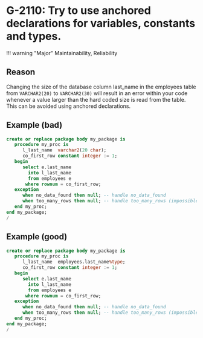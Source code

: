 # G-2110: Try to use anchored declarations for variables, constants and types.

!!! warning "Major"
    Maintainability, Reliability

## Reason

Changing the size of the database column last_name in the employees table from `VARCHAR2(20)` to `VARCHAR2(30)` will result in an error within your code whenever a value larger than the hard coded size is read from the table. This can be avoided using anchored declarations.

## Example (bad)

``` sql
create or replace package body my_package is
   procedure my_proc is
      l_last_name  varchar2(20 char);
      co_first_row constant integer := 1;
   begin
      select e.last_name
        into l_last_name
        from employees e
       where rownum = co_first_row;
   exception
      when no_data_found then null; -- handle no_data_found
      when too_many_rows then null; -- handle too_many_rows (impossible)
   end my_proc;
end my_package;
/
```

## Example (good)

``` sql
create or replace package body my_package is
   procedure my_proc is
      l_last_name  employees.last_name%type;
      co_first_row constant integer := 1;
   begin
      select e.last_name
        into l_last_name
        from employees e
       where rownum = co_first_row;
   exception
      when no_data_found then null; -- handle no_data_found
      when too_many_rows then null; -- handle too_many_rows (impossible)
   end my_proc;
end my_package;
/
```